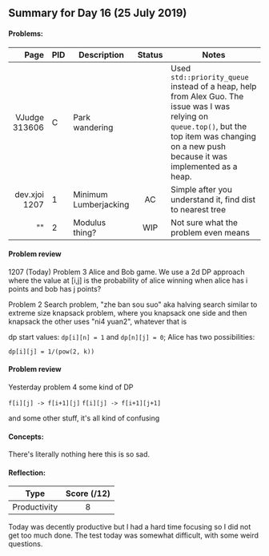 ## Summary for Day 16 (25 July 2019)

#### Problems:
|  Page  |  PID  |  Description  |  Status  | Notes |
|-------:|-------|---------------|:--------:|-------|
VJudge 313606 | C | Park wandering | <stat> | Used  `std::priority_queue` instead of a heap, help from Alex Guo. The issue was I was relying on `queue.top()`, but the top item was changing on a new push because it was implemented as a heap.
dev.xjoi 1207 | 1 | Minimum Lumberjacking | AC | Simple after you understand it, find dist to nearest tree
"" | 2 | Modulus thing? | WIP | Not sure what the problem even means

#### Problem review
1207 (Today) Problem 3
Alice and Bob game. We use a 2d DP approach where the value at [i,j] is the probability of alice winning when alice has i points and bob has j points?

Problem 2
Search problem, "zhe ban sou suo" aka halving search
similar to extreme size knapsack problem, where you knapsack one side and then knapsack the other
uses "ni4 yuan2", whatever that is

dp start values: `dp[i][n] = 1` and `dp[n][j] = 0`;
Alice has two possibilities:

`dp[i][j] = 1/(pow(2, k))`

#### Problem review
Yesterday problem 4
some kind of DP

`f[i][j] -> f[i+1][j]`
`f[i][j] -> f[i+1][j+1]`

and some other stuff, it's all kind of confusing

#### Concepts:
There's literally nothing here this is so sad.

#### Reflection:
|  Type  |  Score (/12)  |
|--------|:-------------:|
Productivity | 8

Today was decently productive but I had a hard time focusing so I did not get too much done. The test today was somewhat difficult, with some weird questions.

